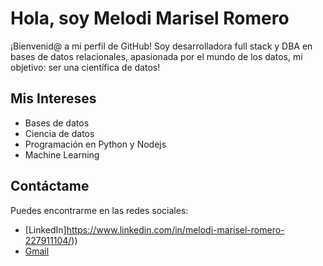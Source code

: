 # Hola, soy Melodi Marisel Romero


¡Bienvenid@ a mi perfil de GitHub! Soy desarrolladora full stack y DBA en bases de datos relacionales, apasionada por el mundo de los datos, mi objetivo: ser una científica de datos!

## Mis Intereses

- Bases de datos 
- Ciencia de datos
- Programación en Python y Nodejs
- Machine Learning

## Contáctame

Puedes encontrarme en las redes sociales:

- [LinkedIn]https://www.linkedin.com/in/melodi-marisel-romero-227911104/))
- [Gmail](melodimarisel@gmail.com)
